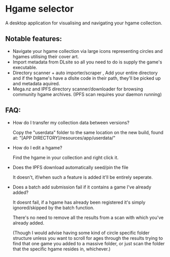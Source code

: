 # Hgame selector
A desktop application for visualising and navigating your hgame collection.

## Notable features:

- Navigate your hgame collection via large icons representing circles and hgames utilising their cover art.
- Import metadata from DLsite so all you need to do is supply the game's executable.
- Directory scanner + auto importer/scraper , Add your entire directory and if the hgame's have a dlsite code in their path, they'll be picked up and metadata aquired.
- Mega.nz and IPFS directory scanner/downloader for browsing community hgame archives. (IPFS scan requires your daemon running)

## FAQ:

- How do I transfer my collection data between versions?
	
	Copy the "userdata" folder to the same location on the new build, found at: "[APP DIRECTORY]/resources/app/userdata/"
	
- How do I edit a hgame?
	
	Find the hgame in your collection and right click it.
	
- Does the IPFS download automatically seed/pin the file
	
	It doesn't, if/when such a feature is added it'll be entirely seperate.
	
- Does a batch add submission fail if it contains a game I've already added?

	It doesnt fail, if a hgame has already been registered it's simply ignored/skipped by the batch function. 
	
	There's no need to remove all the results from a scan with which you've already added.
	
	(Though I would advise having some kind of circle specific folder structure unless you want to scroll for ages through the results trying to find that one game you added 	  to a massive folder, or just scan the folder that the specific hgame resides in, whichever.)
